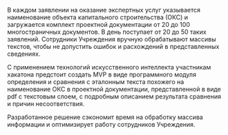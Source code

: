 В каждом заявлении на оказание экспертных услуг указывается наименование объекта капитального строительства (ОКС) и загружается комплект проектной документации от 20 до 100 многостраничных документов. В день поступает от 20 до 50 таких заявлений. Сотрудники Учреждения вручную обрабатывают массивы текстов, чтобы не допустить ошибок и расхождений в представленных сведениях. 

С применением технологий искусственного интеллекта участникам хакатона предстоит создать MVP в виде программного модуля определения и сравнения с эталонным текста похожего на наименование ОКС в проектной документации, представленной в виде pdf с текстовым слоем, с подробным описанием результата сравнения и причин несоответствия. 

Разработанное решение сэкономит время на обработку массива информации и оптимизирует работу сотрудников Учреждения.